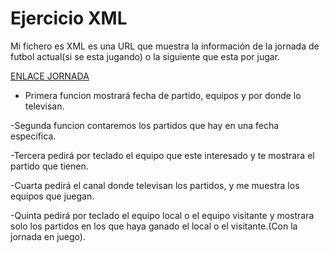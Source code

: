 # Ejercicio XML

Mi fichero es XML es una URL que muestra la información de la jornada de futbol
actual(si se esta jugando) o la siguiente que esta por jugar.

[ENLACE JORNADA](http://apiclient.resultados-futbol.com/scripts/api/api.php?key=7171673be04cc06aa2426307d8b42836&tz=Europe/Madrid&format=xml&req=matchs&league=1&round=&order=twin&twolegged=1&year=2018)


- Primera funcion mostrará fecha de partido, equipos y por donde lo televisan.

-Segunda funcion contaremos los partidos que hay en una fecha específica.

-Tercera pedirá por teclado el equipo que este interesado y te mostrara el partido que tienen.

-Cuarta pedirá el canal donde televisan los partidos, y me muestra los equipos que juegan.

-Quinta pedirá por teclado el equipo local o el equipo visitante y mostrara solo los partidos 
en los que haya ganado el local o el visitante.(Con la jornada en juego).
